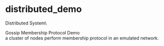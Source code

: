 # distributed_demo

Distributed System\

Gossip Membership Protocol Demo\
a cluster of nodes perform membership protocol in an emulated network.
